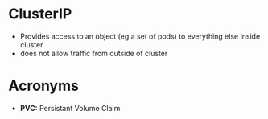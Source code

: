 # ClusterIP
- Provides access to an object (eg a set of pods) to everything else inside cluster
- does not allow traffic from outside of cluster

# Acronyms
- **PVC:** Persistant Volume Claim
